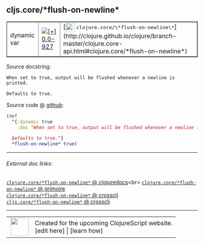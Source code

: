 ## cljs.core/\*flush-on-newline\*



 <table border="1">
<tr>
<td>dynamic var</td>
<td><a href="https://github.com/cljsinfo/cljs-api-docs/tree/0.0-927"><img valign="middle" alt="[+] 0.0-927" title="Added in 0.0-927" src="https://img.shields.io/badge/+-0.0--927-lightgrey.svg"></a> </td>
<td>
[<img height="24px" valign="middle" src="http://i.imgur.com/1GjPKvB.png"> <samp>clojure.core/\*flush-on-newline\*</samp>](http://clojure.github.io/clojure/branch-master/clojure.core-api.html#clojure.core/*flush-on-newline*)
</td>
</tr>
</table>







Source docstring:

```
When set to true, output will be flushed whenever a newline is printed.

Defaults to true.
```


Source code @ [github]():

```clj
(def
  ^{:dynamic true
    :doc "When set to true, output will be flushed whenever a newline is printed.

  Defaults to true."}
  *flush-on-newline* true)
```

<!--
Repo - tag - source tree - lines:

 <pre>

</pre>

-->

---



###### External doc links:

[`clojure.core/*flush-on-newline*` @ clojuredocs](http://clojuredocs.org/clojure.core/*flush-on-newline*)<br>
[`clojure.core/*flush-on-newline*` @ grimoire](http://conj.io/store/v1/org.clojure/clojure/1.7.0-beta3/clj/clojure.core/*flush-on-newline*/)<br>
[`clojure.core/*flush-on-newline*` @ crossclj](http://crossclj.info/fun/clojure.core/*flush-on-newline*.html)<br>
[`cljs.core/*flush-on-newline*` @ crossclj](http://crossclj.info/fun/cljs.core.cljs/*flush-on-newline*.html)<br>

---

 <table>
<tr><td>
<img valign="middle" align="right" width="48px" src="http://i.imgur.com/Hi20huC.png">
</td><td>
Created for the upcoming ClojureScript website.<br>
[edit here] | [learn how]
</td></tr></table>

[edit here]:https://github.com/cljsinfo/cljs-api-docs/blob/master/cljsdoc/cljs.core/STARflush-on-newlineSTAR.cljsdoc
[learn how]:https://github.com/cljsinfo/cljs-api-docs/wiki/cljsdoc-files

<!--

This information was too distracting to show to readers, but I'll leave it
commented here since it is helpful to:

- pretty-print the data used to generate this document
- and show how to retrieve that data



The API data for this symbol:

```clj
{:ns "cljs.core",
 :name "*flush-on-newline*",
 :name-encode "STARflush-on-newlineSTAR",
 :history [["+" "0.0-927"]],
 :type "dynamic var",
 :clj-equiv {:full-name "clojure.core/*flush-on-newline*",
             :url "http://clojure.github.io/clojure/branch-master/clojure.core-api.html#clojure.core/*flush-on-newline*"},
 :full-name-encode "cljs.core/STARflush-on-newlineSTAR",
 :source {:code "(def\n  ^{:dynamic true\n    :doc \"When set to true, output will be flushed whenever a newline is printed.\n\n  Defaults to true.\"}\n  *flush-on-newline* true)",
          :title "Source code",
          :repo "clojurescript",
          :tag "r1.9.36",
          :filename "src/main/cljs/cljs/core.cljs",
          :lines [67 72],
          :url "https://github.com/clojure/clojurescript/blob/r1.9.36/src/main/cljs/cljs/core.cljs#L67-L72"},
 :full-name "cljs.core/*flush-on-newline*",
 :docstring "When set to true, output will be flushed whenever a newline is printed.\n\nDefaults to true.",
 :cljsdoc-url "https://github.com/cljsinfo/cljs-api-docs/blob/master/cljsdoc/cljs.core/STARflush-on-newlineSTAR.cljsdoc"}

```

Retrieve the API data for this symbol:

```clj
;; from Clojure REPL
(require '[clojure.edn :as edn])
(-> (slurp "https://raw.githubusercontent.com/cljsinfo/cljs-api-docs/catalog/cljs-api.edn")
    (edn/read-string)
    (get-in [:symbols "cljs.core/*flush-on-newline*"]))
```

-->
